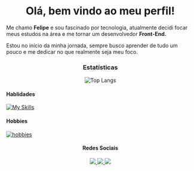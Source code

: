 <h1 align="center">Olá, bem vindo ao meu perfil!</h1>
<p> Me chamo <b>Felipe</b> e sou fascinado por tecnologia, atualmente decidi focar meus estudos na área e me tornar um desenvolvedor <b> Front-End. </b></p>

<p> Estou no início da minha jornada, sempre busco aprender de tudo um pouco e me dedicar no que realmente seja meu foco. </p>

<div align="center">
    <h3> Estatísticas </h3>
    <img src="https://github-readme-stats.vercel.app/api/top-langs/?username=felipealvx&layout=compact&show_icons=true&theme=transparent" alt="Top Langs"></img>
</div> 


<h4> Hablidades </h4>

[![My Skills](https://skillicons.dev/icons?i=react,tailwindcss,html,css,javascript,typescript,figma,git)](https://skillicons.dev)

<h4> Hobbies </h4>

[![hobbies](https://skillicons.dev/icons?i=linux)](https://skillicons.dev)

<h4 align="center"> Redes Sociais </h4>

<p align="center">
<a href="https://www.linkedin.com/in/felipealvx" target="_blank" rel="noreferrer">
    <img src="https://img.shields.io/badge/LinkedIn-0077B5?style=for-the-badge&logo=linkedin&logoColor=white">    
</a>
<a href="https://www.instagram.com/felipe.alvx" target="_blank" rel="noreferrer">
    <img src="https://img.shields.io/badge/Instagram-E4405F?style=for-the-badge&logo=instagram&logoColor=white">    
</a>
<a href="https://www.behance.net/felipealvx" target="_blank" rel="noreferrer">
    <img src="https://img.shields.io/badge/Behance-0054F7?style=for-the-badge&logo=behance&logoColor=white">    
</a>
</p>

